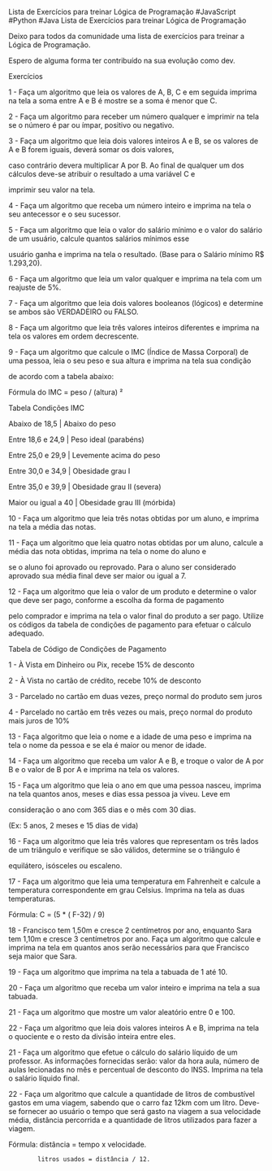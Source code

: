 Lista de Exercícios para treinar Lógica de Programação
#JavaScript
#Python
#Java
Lista de Exercícios para treinar Lógica de Programação

Deixo para todos da comunidade uma lista de exercícios para treinar a Lógica de Programação.

Espero de alguma forma ter contribuído na sua evolução como dev.

Exercícios

1 - Faça um algoritmo que leia os valores de A, B, C e em seguida imprima na tela a soma entre A e B é mostre se a soma é menor que C.

2 - Faça um algoritmo para receber um número qualquer e imprimir na tela se o número é par ou ímpar, positivo ou negativo.

3 - Faça um algoritmo que leia dois valores inteiros A e B, se os valores de A e B forem iguais, deverá somar os dois valores,

caso contrário devera multiplicar A por B. Ao final de qualquer um dos cálculos deve-se atribuir o resultado a uma variável C e

imprimir seu valor na tela.

4 - Faça um algoritmo que receba um número inteiro e imprima na tela o seu antecessor e o seu sucessor.

5 - Faça um algoritmo que leia o valor do salário mínimo e o valor do salário de um usuário, calcule quantos salários mínimos esse

usuário ganha e imprima na tela o resultado. (Base para o Salário mínimo R$ 1.293,20).

6 - Faça um algoritmo que leia um valor qualquer e imprima na tela com um reajuste de 5%.

7 - Faça um algoritmo que leia dois valores booleanos (lógicos) e determine se ambos são VERDADEIRO ou FALSO.

8 - Faça um algoritmo que leia três valores inteiros diferentes e imprima na tela os valores em ordem decrescente.

9 - Faça um algoritmo que calcule o IMC (Índice de Massa Corporal) de uma pessoa, leia o seu peso e sua altura e imprima na tela sua condição

de acordo com a tabela abaixo:

Fórmula do IMC = peso / (altura) ²

Tabela Condições IMC



Abaixo de 18,5   | Abaixo do peso

Entre 18,6 e 24,9 | Peso ideal (parabéns)

Entre 25,0 e 29,9 | Levemente acima do peso

Entre 30,0 e 34,9 | Obesidade grau I

Entre 35,0 e 39,9 | Obesidade grau II (severa)

Maior ou igual a 40 | Obesidade grau III (mórbida)



10 - Faça um algoritmo que leia três notas obtidas por um aluno, e imprima na tela a média das notas.



11 - Faça um algoritmo que leia quatro notas obtidas por um aluno, calcule a média das nota obtidas, imprima na tela o nome do aluno e

se o aluno foi aprovado ou reprovado. Para o aluno ser considerado aprovado sua média final deve ser maior ou igual a 7.



12 - Faça um algoritmo que leia o valor de um produto e determine o valor que deve ser pago, conforme a escolha da forma de pagamento

pelo comprador e imprima na tela o valor final do produto a ser pago. Utilize os códigos da tabela de condições de pagamento para efetuar o cálculo adequado.



Tabela de Código de Condições de Pagamento



1 - À Vista em Dinheiro ou Pix, recebe 15% de desconto

2 - À Vista no cartão de crédito, recebe 10% de desconto

3 - Parcelado no cartão em duas vezes, preço normal do produto sem juros

4 - Parcelado no cartão em três vezes ou mais, preço normal do produto mais juros de 10%



13 - Faça algoritmo que leia o nome e a idade de uma peso e imprima na tela o nome da pessoa e se ela é maior ou menor de idade.

14 - Faça um algoritmo que receba um valor A e B, e troque o valor de A por B e o valor de B por A e imprima na tela os valores.

15 - Faça um algoritmo que leia o ano em que uma pessoa nasceu, imprima na tela quantos anos, meses e dias essa pessoa ja viveu. Leve em

consideração o ano com 365 dias e o mês com 30 dias.

(Ex: 5 anos, 2 meses e 15 dias de vida)

16 - Faça um algoritmo que leia três valores que representam os três lados de um triângulo e verifique se são válidos, determine se o triângulo é

equilátero, isósceles ou escaleno.

17 - Faça um algoritmo que leia uma temperatura em Fahrenheit e calcule a temperatura correspondente em grau Celsius. Imprima na tela as duas temperaturas.

Fórmula: C = (5 * ( F-32) / 9)

18 - Francisco tem 1,50m e cresce 2 centímetros por ano, enquanto Sara tem 1,10m e cresce 3 centímetros por ano. Faça um algoritmo que calcule e imprima na tela em quantos anos serão necessários para que Francisco seja maior que Sara.

19 - Faça um algoritmo que imprima na tela a tabuada de 1 até 10.

20 - Faça um algoritmo que receba um valor inteiro e imprima na tela a sua tabuada.

21 - Faça um algoritmo que mostre um valor aleatório entre 0 e 100.

22 - Faça um algoritmo que leia dois valores inteiros A e B, imprima na tela o quociente e o resto da divisão inteira entre eles.

21 - Faça um algoritmo que efetue o cálculo do salário líquido de um professor. As informações fornecidas serão: valor da hora aula, número de aulas lecionadas no mês e percentual de desconto do INSS. Imprima na tela o salário líquido final.

22 - Faça um algoritmo que calcule a quantidade de litros de combustível gastos em uma viagem, sabendo que o carro faz 12km com um litro. Deve-se fornecer ao usuário o tempo que será gasto na viagem a sua velocidade média, distância percorrida e a quantidade de litros utilizados para fazer a viagem.

Fórmula: distância = tempo x velocidade.

            litros usados = distância / 12.